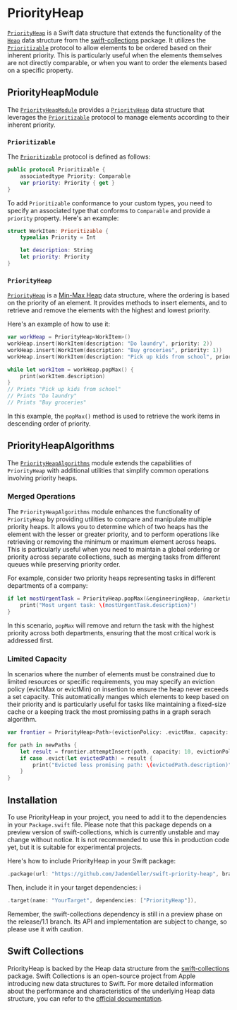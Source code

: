 # PriorityHeap

[`PriorityHeap`](https://jadengeller.github.io/swift-priority-heap/documentation/priorityheapmodule/priorityheap) is a Swift data structure that extends the functionality of the [`Heap`](https://github.com/apple/swift-collections/blob/main/Documentation/Heap.md) data structure from the [swift-collections](https://github.com/apple/swift-collections) package. It utilizes the [`Prioritizable`](https://jadengeller.github.io/swift-priority-heap/documentation/priorityheapmodule/prioritizable) protocol to allow elements to be ordered based on their inherent priority. This is particularly useful when the elements themselves are not directly comparable, or when you want to order the elements based on a specific property.

## PriorityHeapModule

The [`PriorityHeapModule`](https://jadengeller.github.io/swift-priority-heap/documentation/priorityheapmodule) provides a [`PriorityHeap`](https://jadengeller.github.io/swift-priority-heap/documentation/priorityheapmodule/priorityheap) data structure that leverages the [`Prioritizable`](https://jadengeller.github.io/swift-priority-heap/documentation/priorityheapmodule/prioritizable) protocol to manage elements according to their inherent priority.

### `Prioritizable`

The [`Prioritizable`](https://jadengeller.github.io/swift-priority-heap/documentation/priorityheapmodule/prioritizable) protocol is defined as follows:

```swift
public protocol Prioritizable {
    associatedtype Priority: Comparable
    var priority: Priority { get }
}
```

To add `Prioritizable` conformance to your custom types, you need to specify an associated type that conforms to `Comparable` and provide a `priority` property. Here's an example:

```swift
struct WorkItem: Prioritizable {
    typealias Priority = Int

    let description: String
    let priority: Priority
}
```

### `PriorityHeap`

[`PriorityHeap`](https://jadengeller.github.io/swift-priority-heap/documentation/priorityheapmodule/priorityheap) is a [Min-Max Heap](https://en.wikipedia.org/wiki/Min-max_heap) data structure, where the ordering is based on the priority of an element. It provides methods to insert elements, and to retrieve and remove the elements with the highest and lowest priority.

Here's an example of how to use it:

```swift
var workHeap = PriorityHeap<WorkItem>()
workHeap.insert(WorkItem(description: "Do laundry", priority: 2))
workHeap.insert(WorkItem(description: "Buy groceries", priority: 1))
workHeap.insert(WorkItem(description: "Pick up kids from school", priority: 3))

while let workItem = workHeap.popMax() {
    print(workItem.description)
}
// Prints "Pick up kids from school"
// Prints "Do laundry"
// Prints "Buy groceries"
```

In this example, the `popMax()` method is used to retrieve the work items in descending order of priority.

## PriorityHeapAlgorithms

The [`PriorityHeapAlgorithms`](https://jadengeller.github.io/swift-priority-heap/documentation/priorityheapalgorithms) module extends the capabilities of `PriorityHeap` with additional utilities that simplify common operations involving priority heaps.

### Merged Operations

The `PriorityHeapAlgorithms` module enhances the functionality of `PriorityHeap` by providing utilities to compare and manipulate multiple priority heaps. It allows you to determine which of two heaps has the element with the lesser or greater priority, and to perform operations like retrieving or removing the minimum or maximum element across heaps. This is particularly useful when you need to maintain a global ordering or priority across separate collections, such as merging tasks from different queues while preserving priority order.

For example, consider two priority heaps representing tasks in different departments of a company:

```swift
if let mostUrgentTask = PriorityHeap.popMax(&engineeringHeap, &marketingHeap) {
    print("Most urgent task: \(mostUrgentTask.description)")
}
```

In this scenario, `popMax` will remove and return the task with the highest priority across both departments, ensuring that the most critical work is addressed first.

### Limited Capacity

In scenarios where the number of elements must be constrained due to limited resources or specific requirements, you may specify an eviction policy (evictMax or evictMin) on insertion to ensure the heap never exceeds a set capacity. This automatically manges which elements to keep based on their priority and is particularly useful for tasks like maintaining a fixed-size cache or a keeping track the most promissing paths in a graph serach algorithm.

```swift
var frontier = PriorityHeap<Path>(evictionPolicy: .evictMax, capacity: 10)

for path in newPaths {
    let result = frontier.attemptInsert(path, capacity: 10, evictionPolicy: .evictMax)
    if case .evict(let evictedPath) = result {
        print("Evicted less promising path: \(evictedPath.description)")
    }
}
```

## Installation

To use PriorityHeap in your project, you need to add it to the dependencies in your `Package.swift` file. Please note that this package depends on a preview version of swift-collections, which is currently unstable and may change without notice. It is not recommended to use this in production code yet, but it is suitable for experimental projects.

Here's how to include PriorityHeap in your Swift package:

```swift
.package(url: "https://github.com/JadenGeller/swift-priority-heap", branch: "release/0.4.1")
```

Then, include it in your target dependencies:
i
```swift
.target(name: "YourTarget", dependencies: ["PriorityHeap"]),
```

Remember, the swift-collections dependency is still in a preview phase on the release/1.1 branch. Its API and implementation are subject to change, so please use it with caution.

## Swift Collections

PriorityHeap is backed by the Heap data structure from the [swift-collections](https://github.com/apple/swift-collections) package. Swift Collections is an open-source project from Apple introducing new data structures to Swift. For more detailed information about the performance and characteristics of the underlying Heap data structure, you can refer to the [official documentation](https://github.com/apple/swift-collections/blob/main/Documentation/Heap.md#performance).
